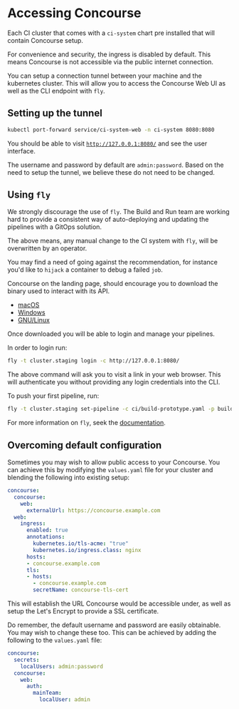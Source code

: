 # Accessing Concourse

Each CI cluster that comes with a `ci-system` chart pre installed that will
contain Concourse setup.

For convenience and security, the ingress is disabled by default. This means
Concourse is not accessible via the public internet connection.

You can setup a connection tunnel between your machine and the kubernetes
cluster. This will allow you to access the Concourse Web UI as well as the CLI
endpoint with `fly`.

## Setting up the tunnel

```sh
kubectl port-forward service/ci-system-web -n ci-system 8080:8080
```

You should be able to visit [`http://127.0.0.1:8080/`](http://127.0.0.1:8080/)
and see the user interface.

The username and password by default are `admin:password`. Based on the need to
setup the tunnel, we believe these do not need to be changed.

## Using `fly`

We strongly discourage the use of `fly`. The Build and Run team are working
hard to provide a consistent way of auto-deploying and updating the pipelines
with a GitOps solution.

The above means, any manual change to the CI system with `fly`, will be
overwritten by an operator.

You may find a need of going against the recommendation, for instance you'd like
to `hijack` a container to debug a failed `job`.

Concourse on the landing page, should encourage you to download the binary used
to interact with its API.

- [macOS](http://127.0.0.1:8080/api/v1/cli?arch=amd64&platform=darwin)
- [Windows](http://127.0.0.1:8080/api/v1/cli?arch=amd64&platform=windows)
- [GNU/Linux](http://127.0.0.1:8080/api/v1/cli?arch=amd64&platform=linux)

Once downloaded you will be able to login and manage your pipelines.

In order to login run:

```sh
fly -t cluster.staging login -c http://127.0.0.1:8080/
```

The above command will ask you to visit a link in your web browser. This will
authenticate you without providing any login credentials into the CLI.

To push your first pipeline, run:

```sh
fly -t cluster.staging set-pipeline -c ci/build-prototype.yaml -p build-prototype
```

For more information on `fly`, seek the
[documentation](https://concourse-ci.org/fly.html).

## Overcoming default configuration

Sometimes you may wish to allow public access to your Concourse. You can
achieve this by modifying the `values.yaml` file for your cluster and blending
the following into existing setup:

```yaml
concourse:
  concourse:
    web:
      externalUrl: https://concourse.example.com
  web:
    ingress:
      enabled: true
      annotations:
        kubernetes.io/tls-acme: "true"
        kubernetes.io/ingress.class: nginx
      hosts:
      - concourse.example.com
      tls:
      - hosts:
        - concourse.example.com
        secretName: concourse-tls-cert
```

This will establish the URL Concourse would be accessible under, as well as
setup the Let's Encrypt to provide a SSL certificate.

Do remember, the default username and password are easily obtainable. You may
wish to change these too. This can be achieved by adding the following to the
`values.yaml` file:

```yaml
concourse:
  secrets:
    localUsers: admin:password
  concourse:
    web:
      auth:
        mainTeam:
          localUser: admin
```
